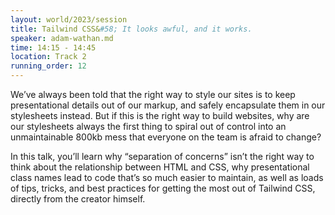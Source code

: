 ```yaml
---
layout: world/2023/session
title: Tailwind CSS&#58; It looks awful, and it works.
speaker: adam-wathan.md
time: 14:15 - 14:45
location: Track 2
running_order: 12
---
```


We’ve always been told that the right way to style our sites is to keep presentational details out of our markup, and safely encapsulate them in our stylesheets instead. But if this is the right way to build websites, why are our stylesheets always the first thing to spiral out of control into an unmaintainable 800kb mess that everyone on the team is afraid to change?

In this talk, you’ll learn why “separation of concerns” isn’t the right way to think about the relationship between HTML and CSS, why presentational class names lead to code that’s so much easier to maintain, as well as loads of tips, tricks, and best practices for getting the most out of Tailwind CSS, directly from the creator himself.
